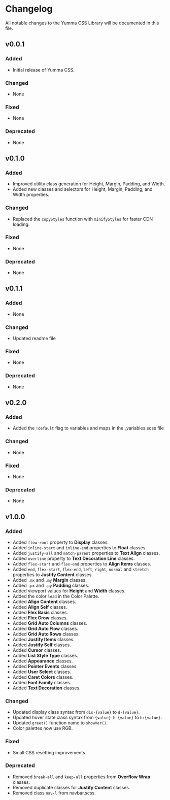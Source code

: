 # Changelog

All notable changes to the Yumma CSS Library will be documented in this file.

## v0.0.1

### Added
- Initial release of Yumma CSS.

### Changed
- None

### Fixed
- None

### Deprecated
- None

## v0.1.0

### Added
- Improved utility class generation for Height, Margin, Padding, and Width.
- Added new classes and selectors for Height, Margin, Padding, and Width properties.

### Changed
- Replaced the `copyStyles` function with `minifyStyles` for faster CDN loading.

### Fixed
- None

### Deprecated
- None

## v0.1.1

### Added
- None

### Changed
- Updated readme file

### Fixed
- None

### Deprecated
- None

## v0.2.0

### Added
- Added the `!default` flag to variables and maps in the _variables.scss file

### Changed
- None

### Fixed
- None

### Deprecated
- None

## v1.0.0

### Added
- Added `flow-root` property to **Display** classes.
- Added `inline-start` and `inline-end` properties to **Float** classes.
- Added `justify-all` and `match-parent` properties to **Text Align** classes.
- Added `overline` property to **Text Decoration Line** classes.
- Added `flex-start` and `flex-end` properties to **Align Items** classes.
- Added `end`, `flex-start`, `flex-end`, `left`, `right`, `normal` and `stretch` properties to **Justify Content** classes.
- Added `.mx` and `.my` **Margin** classes.
- Added `.px` and `.py` **Padding** classes.
- Added viewport values for **Height** and **Width** classes.
- Added the color `lead` in the Color Palette.
- Added **Align Content** classes.
- Added **Align Self** classes.
- Added **Flex Basis** classes.
- Added **Flex Grow** classes.
- Added **Grid Auto Columns** classes.
- Added **Grid Auto Flow** classes.
- Added **Grid Auto Rows** classes.
- Added **Justify Items** classes.
- Added **Justify Self** classes.
- Added **Cursor** classes.
- Added **List Style Type** classes.
- Added **Appearance** classes.
- Added **Pointer Events** classes.
- Added **User Select** classes.
- Added **Caret Colors** classes.
- Added **Font Family** classes.
- Added **Text Decoration** classes.

### Changed
- Updated display class syntax from `dis-{value}` to `d-{value}`.
- Updated hover state class syntax from `{value}-h-{value}` to `h:{value}`.
- Updated `greet()` function name to `showVer()`.
- Color palettes now use RGB.

### Fixed
- Small CSS resetting improvements.

### Deprecated
- Removed `break-all` and `keep-all` properties from **Overflow Wrap** classes.
- Removed duplicate classes for **Justify Content** classes.
- Removed class `nav-l` from navbar.scss.